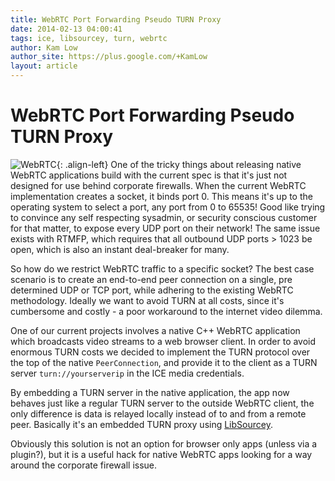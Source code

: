 ```yaml
---
title: WebRTC Port Forwarding Pseudo TURN Proxy
date: 2014-02-13 04:00:41
tags: ice, libsourcey, turn, webrtc
author: Kam Low
author_site: https://plus.google.com/+KamLow
layout: article
---
```

# WebRTC Port Forwarding Pseudo TURN Proxy

![WebRTC](logos/webrtc-250x250.png "WebRTC"){: .align-left}
One of the tricky things about releasing native WebRTC applications build with the current spec is that it's just not designed for use behind corporate firewalls. When the current WebRTC implementation creates a socket, it binds port 0. This means it's up to the operating system to select a port, any port from 0 to 65535! Good like trying to convince any self respecting sysadmin, or security conscious customer for that matter, to expose every UDP port on their network! The same issue exists with RTMFP, which requires that all outbound UDP ports > 1023 be open, which is also an instant deal-breaker for many.

So how do we restrict WebRTC traffic to a specific socket? The best case scenario is to create an end-to-end peer connection on a single, pre determined UDP or TCP port, while adhering to the existing WebRTC methodology. Ideally we want to avoid TURN at all costs, since it's cumbersome and costly - a poor workaround to the internet video dilemma.

One of our current projects involves a native C++ WebRTC application which broadcasts video streams to a web browser client. In order to avoid enormous TURN costs we decided to implement the TURN protocol over the top of the native `PeerConnection`, and provide it to the client as a TURN server `turn://yourserverip` in the ICE media credentials.

By embedding a TURN server in the native application, the app now behaves just like a regular TURN server to the outside WebRTC client, the only difference is data is relayed locally instead of to and from a remote peer. Basically it's an embedded TURN proxy using <a href="http://sourcey.com/libsourcey" title="LibSourcey: C++ Networking Evolved">LibSourcey</a>.

Obviously this solution is not an option for browser only apps (unless via a plugin?), but it is a useful hack for native WebRTC apps looking for a way around the corporate firewall issue.